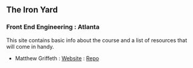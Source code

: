 ## The Iron Yard
### Front End Engineering : Atlanta

This site contains basic info about the course and a list of resources that will come in handy.

* Matthew Griffeth : [Website](http://mgriffeth.github.io/underunderscore/) : [Repo](https://github.com/mgriffeth/underunderscore)
